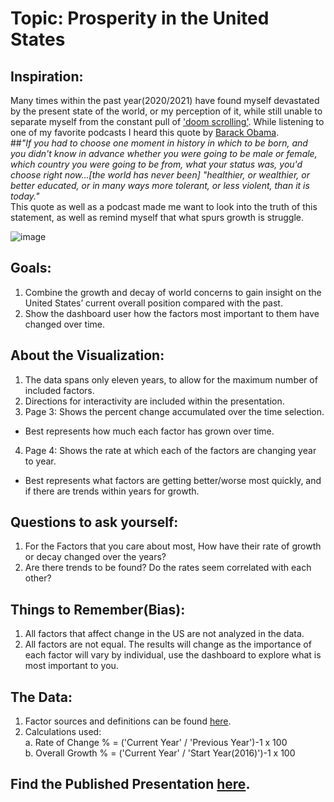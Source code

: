# **Topic: Prosperity in the United States**


## Inspiration:
Many times within the past year(2020/2021) have found myself devastated by the present state of the world, or my perception of it, while still unable to separate myself from the constant pull of ['doom scrolling'](https://en.wikipedia.org/wiki/Doomscrolling). While listening to one of my favorite podcasts I heard this quote by [Barack Obama](https://www.facebook.com/Channel4News/videos/obama-if-you-had-to-choose-a-moment-in-history-youd-choose/10155254872476939/). <br>
##*"If you had to choose one moment in history in which to be born, and you didn't know in advance whether you were going to be male or female, which country you were going to be from, what your status was, you'd choose right now...[the world has never been] "healthier, or wealthier, or better educated, or in many ways more tolerant, or less violent, than it is today."* <br>
This quote as well as a podcast made me want to look into the truth of this statement, as well as remind myself that what spurs growth is struggle.<br>


![image](https://emilysquotes.com/wp-content/uploads/2015/05/EmilysQuotes.Com-strength-growth-continuous-effort-struggle-suffer-pain-life-Napoleon-Hill.jpg)

## Goals:
1. Combine the growth and decay of world concerns to gain insight on the United States’ current overall position compared with the past.
2. Show the dashboard user how the factors most important to them have changed over time.

## About the Visualization:
1. The data spans only eleven years, to allow for the maximum number of included factors.
2. Directions for interactivity are included within the presentation.
3. Page 3: Shows the percent change accumulated over the time selection. <br>
  * Best represents how much each factor has grown over time. <br>
4. Page 4: Shows the rate at which each of the factors are changing year to year.<br>
  * Best represents what factors are getting better/worse most quickly, and if there are trends within years for growth.  <br>

## Questions to ask yourself:
1. For the Factors that you care about most, How have their rate of growth or decay changed over the years?
2. Are there trends to be found? Do the rates seem correlated with each other?

## Things to Remember(Bias):
1. All factors that affect change in the US are not analyzed in the data.
2. All factors are not equal. The results will change as the importance of each factor will vary by individual, use the dashboard to explore what is most important to you.

## The Data:
1. Factor sources and definitions can be found [here](https://github.com/brendagutman/USA_Prosperity/blob/main/Positive%20Factors.docx).
2. Calculations used:<br>
    a. Rate of Change % = ('Current Year' / 'Previous Year')-1 x 100 <br>
    b. Overall Growth % = ('Current Year' / 'Start Year(2016)')-1 x 100

## Find the Published Presentation [here](https://app.powerbi.com/view?r=eyJrIjoiZmZjYzU1ZTAtNzU2ZS00ODAyLWEyZjctYjcwNmM5OWEyZGVlIiwidCI6IjEwMWRhNTg3LTE4NDMtNGY1Mi04YjhhLTE3YjA2OWM2NmQzMyIsImMiOjJ9).
